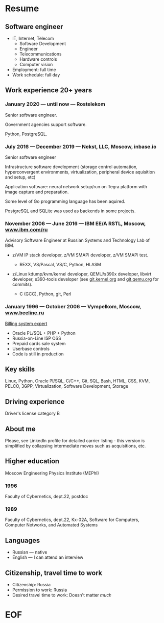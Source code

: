 # Resume

## Software engineer

- IT, Internet, Telecom
    - Software Development
    - Engineer
    - Telecommunications
    - Hardware controls
    - Computer vision
- Employment: full time
- Work schedule: full day

## Work experience 20+ years

### January 2020 — until now — Rostelekom

Senior software engineer.

Government agencies support software.

Python, PostgreSQL.

### July 2016 — December 2019 — Nekst, LLC, Moscow, inbase.io

Senior software engineer

Infrastructure software development (storage control automation, hyperconvergent environments, virtualization, peripheral device aquisition and setup, etc)

Application software: neural network setup/run on Tegra platform with image capture and preparation.

Some level of Go programming language has been aquired.

PostgreSQL and SQLite was used as backends in some projects.

### November 2006 — June 2016 — IBM EE/A RSTL, Moscow, www.ibm.com/ru

Advisory Software Engineer at Russian Systems and Technology Lab of IBM.

- z/VM IP stack developer, z/VM SMAPI developer, z/VM SMAPI test.
    - REXX, VS/Pascal, VS/C, Python, HLASM

- z/Linux kdump/kvm/kernel developer, QEMU/s390x developer, libvirt developer, s390-tools developer (see [git.kernel.org](https://git.kernel.org/cgit/linux/kernel/git/torvalds/linux.git/log/?qt=grep&q=jno%40linux.vnet.ibm.com) and [git.qemu.org](http://git.qemu.org/?p=qemu.git&a=search&h=HEAD&st=commit&s=jno%40linux.vnet.ibm.com) for commits).
    - C (GCC), Python, git, Perl

### January 1996 — October 2006 — Vympelkom, Moscow, www.beeline.ru

[Billing system expert](billing-works.md)

- Oracle PL/SQL + PHP + Python
- Russia-on-Line ISP OSS
- Prepaid cards sale system
- Userbase controls
- Code is still in production

## Key skills

Linux, Python, Oracle Pl/SQL, C/C++, Git, SQL, Bash, HTML, CSS, KVM, PELCO, 3GPP, Virtualization, Software Development, Storage

## Driving experience

Driver's license category B

## About me

Please, see LinkedIn profile for detailed carrier listing - this version is simplified by collapsing intermediate moves such as acquisitions, etc.

## Higher education

Moscow Engineering Physics Institute (MEPhI)

### 1996
Faculty of Cybernetics, dept.22, postdoc

### 1989
Faculty of Cybernetics, dept.22, Kx-02A, Software for Computers, Computer Networks, and Automated Systems

## Languages

- Russian — native
- English — I can attend an interview

## Citizenship, travel time to work

- Citizenship: Russia
- Permission to work: Russia
- Desired travel time to work: Doesn't matter *much*

# EOF #
